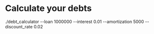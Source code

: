 # Calculate your debts

./debt_calculator --loan 1000000 --interest 0.01 --amortization 5000 --discount_rate 0.02